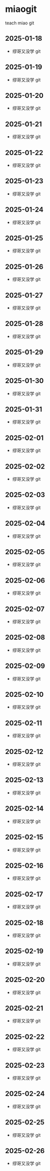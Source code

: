 # miaogit
teach miao git
## 2025-01-18
- 缪哥又没学 git

## 2025-01-19
- 缪哥又没学 git

## 2025-01-20
- 缪哥又没学 git

## 2025-01-21
- 缪哥又没学 git

## 2025-01-22
- 缪哥又没学 git

## 2025-01-23
- 缪哥又没学 git

## 2025-01-24
- 缪哥又没学 git

## 2025-01-25
- 缪哥又没学 git

## 2025-01-26
- 缪哥又没学 git

## 2025-01-27
- 缪哥又没学 git

## 2025-01-28
- 缪哥又没学 git

## 2025-01-29
- 缪哥又没学 git

## 2025-01-30
- 缪哥又没学 git

## 2025-01-31
- 缪哥又没学 git

## 2025-02-01
- 缪哥又没学 git

## 2025-02-02
- 缪哥又没学 git

## 2025-02-03
- 缪哥又没学 git

## 2025-02-04
- 缪哥又没学 git

## 2025-02-05
- 缪哥又没学 git

## 2025-02-06
- 缪哥又没学 git

## 2025-02-07
- 缪哥又没学 git

## 2025-02-08
- 缪哥又没学 git

## 2025-02-09
- 缪哥又没学 git

## 2025-02-10
- 缪哥又没学 git

## 2025-02-11
- 缪哥又没学 git

## 2025-02-12
- 缪哥又没学 git

## 2025-02-13
- 缪哥又没学 git

## 2025-02-14
- 缪哥又没学 git

## 2025-02-15
- 缪哥又没学 git

## 2025-02-16
- 缪哥又没学 git

## 2025-02-17
- 缪哥又没学 git

## 2025-02-18
- 缪哥又没学 git

## 2025-02-19
- 缪哥又没学 git

## 2025-02-20
- 缪哥又没学 git

## 2025-02-21
- 缪哥又没学 git

## 2025-02-22
- 缪哥又没学 git

## 2025-02-23
- 缪哥又没学 git

## 2025-02-24
- 缪哥又没学 git

## 2025-02-25
- 缪哥又没学 git

## 2025-02-26
- 缪哥又没学 git

